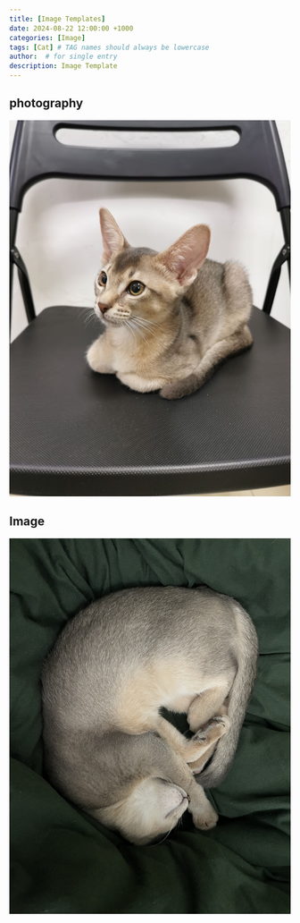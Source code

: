 ```yaml
---
title: [Image Templates]
date: 2024-08-22 12:00:00 +1000
categories: [Image]
tags: [Cat] # TAG names should always be lowercase
author:  # for single entry
description: Image Template
---
```

## photography
<div class="pswp-gallery" id="my-gallery">
  <a href="/assets/img/Dobby/IMG_5995.JPG">
    <img src="/assets/img/Dobby/IMG_5995.JPG" alt="item">
  </a>
</div>

## Image
<div class="pswp-gallery" id="my-gallery">
  <a href="/assets/img/Dobby/IMG_6239.JPEG">
    <img src="/assets/img/Dobby/IMG_6239.JPEG" alt="item">
  </a>
</div>